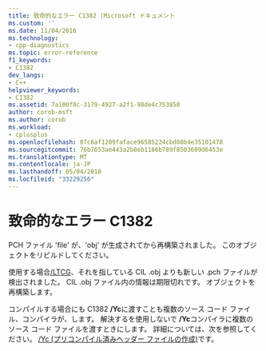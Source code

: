 ```yaml
---
title: 致命的なエラー C1382 |Microsoft ドキュメント
ms.custom: ''
ms.date: 11/04/2016
ms.technology:
- cpp-diagnostics
ms.topic: error-reference
f1_keywords:
- C1382
dev_langs:
- C++
helpviewer_keywords:
- C1382
ms.assetid: 7a100f8c-3179-4927-a2f1-98de4c753850
author: corob-msft
ms.author: corob
ms.workload:
- cplusplus
ms.openlocfilehash: 07c6af1209faface96585224cbd08b4e35101478
ms.sourcegitcommit: 76b7653ae443a2b8eb1186b789f8503609d6453e
ms.translationtype: MT
ms.contentlocale: ja-JP
ms.lasthandoff: 05/04/2018
ms.locfileid: "33229256"
---
```

# <a name="fatal-error-c1382"></a>致命的なエラー C1382
PCH ファイル 'file' が、'obj' が生成されてから再構築されました。 このオブジェクトをリビルドしてください。  
  
 使用する場合[/LTCG](../../build/reference/ltcg-link-time-code-generation.md)、それを指している CIL .obj よりも新しい .pch ファイルが検出されました。 CIL .obj ファイル内の情報は期限切れです。 オブジェクトを再構築します。  
  
 コンパイルする場合にも C1382 **/Yc**に渡すことも複数のソース コード ファイル、コンパイラが、します。  解決するを使用しないで **/Yc**コンパイラに複数のソース コード ファイルを渡すときにします。  詳細については、次を参照してください。 [/Yc (プリコンパイル済みヘッダー ファイルの作成)](../../build/reference/yc-create-precompiled-header-file.md)です。